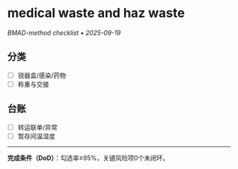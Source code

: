 # medical waste and haz waste

_BMAD-method checklist • 2025-09-19_

## 分类

- [ ] 锐器盒/感染/药物
- [ ] 称重与交接

## 台账

- [ ] 转运联单/异常
- [ ] 暂存间温湿度

---

**完成条件（DoD）**：勾选率≥95%，关键风险项0个未闭环。
